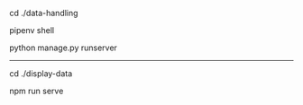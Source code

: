 cd ./data-handling

pipenv shell

python manage.py runserver

---

cd ./display-data

npm run serve

